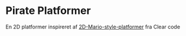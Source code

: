 # Pirate Platformer

En 2D platformer inspireret af [2D-Mario-style-platformer](https://github.com/clear-code-projects/2D-Mario-style-platformer) fra Clear code 